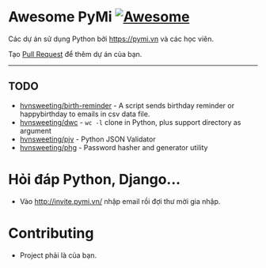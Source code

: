 # Awesome PyMi [![Awesome](https://cdn.rawgit.com/sindresorhus/awesome/d7305f38d29fed78fa85652e3a63e154dd8e8829/media/badge.svg)](https://github.com/sindresorhus/awesome)

Các dự án sử dụng Python bởi https://pymi.vn và các học viên.

Tạo [Pull Request](https://github.com/pymivn/awesome/pulls) để thêm dự án của bạn.

- - -

## TODO

* [hvnsweeting/birth-reminder](https://github.com/hvnsweeting/birth-reminder) - A script sends birthday reminder or happybirthday to emails in csv data file.
* [hvnsweeting/dwc](https://github.com/hvnsweeting/dwc) - `wc -l` clone in Python, plus support directory as argument
* [hvnsweeting/pjv](https://github.com/hvnsweeting/pjv) - Python JSON Validator
* [hvnsweeting/phg](https://github.com/hvnsweeting/phg) - Password hasher and generator utility

# Hỏi đáp Python, Django...

- Vào http://invite.pymi.vn/ nhập email rồi đợi thư mời gia nhập.

# Contributing

- Project phải là của bạn.
